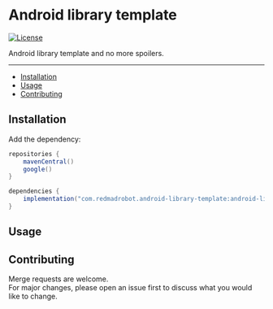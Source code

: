 # Android library template

[![License](https://img.shields.io/github/license/RedMadRobot/android-library-template?style=flat-square)][license]

Android library template and no more spoilers.

---
<!-- START doctoc generated TOC please keep comment here to allow auto update -->
<!-- DON'T EDIT THIS SECTION, INSTEAD RE-RUN doctoc TO UPDATE -->

- [Installation](#installation)
- [Usage](#usage)
- [Contributing](#contributing)

<!-- END doctoc generated TOC please keep comment here to allow auto update -->

## Installation

Add the dependency:

```groovy
repositories {
    mavenCentral()
    google()
}

dependencies {
    implementation("com.redmadrobot.android-library-template:android-library-template:<version>")
}
```

## Usage

## Contributing

Merge requests are welcome.  
For major changes, please open an issue first to discuss what you would like to change.

[license]: ../LICENSE
